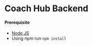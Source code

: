 # Coach Hub Backend

#### Prerequisite
* [Node JS](https://nodejs.org/ "Nodejs")
* Using npm run ```npm install```